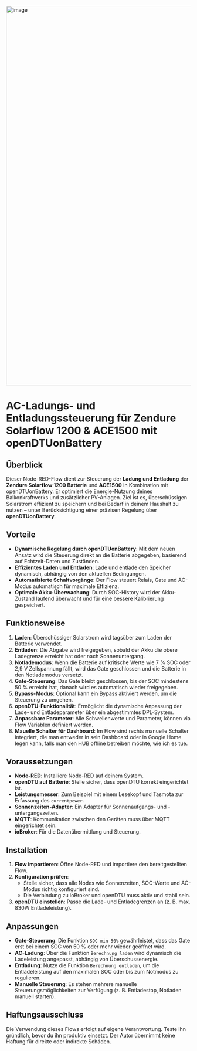 <img width="2047" height="1035" alt="image" src="https://github.com/user-attachments/assets/0d82ce20-d69c-4a30-9ece-67e2457fc589" />

# AC-Ladungs- und Entladungssteuerung für Zendure Solarflow 1200 & ACE1500 mit openDTUonBattery

## Überblick

Dieser Node-RED-Flow dient zur Steuerung der **Ladung und Entladung** der **Zendure Solarflow 1200 Batterie** und **ACE1500** in Kombination mit openDTUonBattery. Er optimiert die Energie-Nutzung deines Balkonkraftwerks und zusätzlicher PV-Anlagen. Ziel ist es, überschüssigen Solarstrom effizient zu speichern und bei Bedarf in deinem Haushalt zu nutzen – unter Berücksichtigung einer präzisen Regelung über **openDTUonBattery**.

## Vorteile

- **Dynamische Regelung durch openDTUonBattery**: Mit dem neuen Ansatz wird die Steuerung direkt an die Batterie abgegeben, basierend auf Echtzeit-Daten und Zuständen.
- **Effizientes Laden und Entladen**: Lade und entlade den Speicher dynamisch, abhängig von den aktuellen Bedingungen.
- **Automatisierte Schaltvorgänge**: Der Flow steuert Relais, Gate und AC-Modus automatisch für maximale Effizienz.
- **Optimale Akku-Überwachung**: Durch SOC-History wird der Akku-Zustand laufend überwacht und für eine bessere Kalibrierung gespeichert.

## Funktionsweise

1. **Laden**: Überschüssiger Solarstrom wird tagsüber zum Laden der Batterie verwendet.
2. **Entladen**: Die Abgabe wird freigegeben, sobald der Akku die obere Ladegrenze erreicht hat oder nach Sonnenuntergang.
3. **Notlademodus**: Wenn die Batterie auf kritische Werte wie 7 % SOC oder 2,9 V Zellspannung fällt, wird das Gate geschlossen und die Batterie in den Notlademodus versetzt.
4. **Gate-Steuerung**: Das Gate bleibt geschlossen, bis der SOC mindestens 50 % erreicht hat, danach wird es automatisch wieder freigegeben.
5. **Bypass-Modus**: Optional kann ein Bypass aktiviert werden, um die Steuerung zu umgehen.
6. **openDTU-Funktionalität**: Ermöglicht die dynamische Anpassung der Lade- und Entladeparameter über ein abgestimmtes DPL-System.
7. **Anpassbare Parameter**: Alle Schwellenwerte und Parameter, können via Flow Variablen definiert werden.
8. **Mauelle Schalter für Dashboard**: Im Flow sind rechts manuelle Schalter integriert, die man entweder in sein Dashboard oder in Google Home legen kann, falls man den HUB offline betreiben möchte, wie ich es tue. 

## Voraussetzungen

- **Node-RED**: Installiere Node-RED auf deinem System.
- **openDTU auf Batterie**: Stelle sicher, dass openDTU korrekt eingerichtet ist.
- **Leistungsmesser**: Zum Beispiel mit einem Lesekopf und Tasmota zur Erfassung des `currentpower`.
- **Sonnenzeiten-Adapter**: Ein Adapter für Sonnenaufgangs- und -untergangszeiten.
- **MQTT**: Kommunikation zwischen den Geräten muss über MQTT eingerichtet sein.
- **ioBroker**: Für die Datenübermittlung und Steuerung.

## Installation

1. **Flow importieren**: Öffne Node-RED und importiere den bereitgestellten Flow.
2. **Konfiguration prüfen**:
   - Stelle sicher, dass alle Nodes wie Sonnenzeiten, SOC-Werte und AC-Modus richtig konfiguriert sind.
   - Die Verbindung zu ioBroker und openDTU muss aktiv und stabil sein.
3. **openDTU einstellen**: Passe die Lade- und Entladegrenzen an (z. B. max. 830W Entladeleistung).

## Anpassungen

- **Gate-Steuerung**: Die Funktion `SOC min 50%` gewährleistet, dass das Gate erst bei einem SOC von 50 % oder mehr wieder geöffnet wird.
- **AC-Ladung**: Über die Funktion `Berechnung laden` wird dynamisch die Ladeleistung angepasst, abhängig von Überschussenergie.
- **Entladung**: Nutze die Funktion `Berechnung entladen`, um die Entladeleistung auf den maximalen SOC oder bis zum Notmodus zu regulieren.
- **Manuelle Steuerung**: Es stehen mehrere manuelle Steuerungsmöglichkeiten zur Verfügung (z. B. Entladestop, Notladen manuell starten).

## Haftungsausschluss

Die Verwendung dieses Flows erfolgt auf eigene Verantwortung. Teste ihn gründlich, bevor du ihn produktiv einsetzt. Der Autor übernimmt keine Haftung für direkte oder indirekte Schäden.
